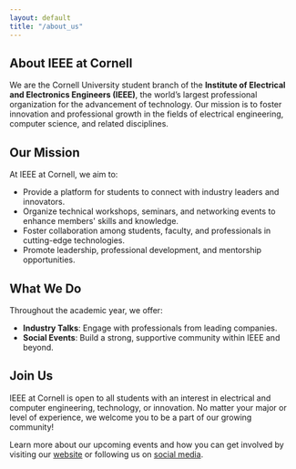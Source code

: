 ```yaml
---
layout: default
title: "/about_us"
---
```


## About IEEE at Cornell

We are the Cornell University student branch of the **Institute of Electrical and Electronics Engineers (IEEE)**, the world’s largest professional organization for the advancement of technology. Our mission is to foster innovation and professional growth in the fields of electrical engineering, computer science, and related disciplines.

## Our Mission

At IEEE at Cornell, we aim to:

- Provide a platform for students to connect with industry leaders and innovators.
- Organize technical workshops, seminars, and networking events to enhance members' skills and knowledge.
- Foster collaboration among students, faculty, and professionals in cutting-edge technologies.
- Promote leadership, professional development, and mentorship opportunities.

## What We Do

Throughout the academic year, we offer:

- **Industry Talks**: Engage with professionals from leading companies.
- **Social Events**: Build a strong, supportive community within IEEE and beyond.

## Join Us

IEEE at Cornell is open to all students with an interest in electrical and computer engineering, technology, or innovation. No matter your major or level of experience, we welcome you to be a part of our growing community!

Learn more about our upcoming events and how you can get involved by visiting our [website](#) or following us on [social media](#).
